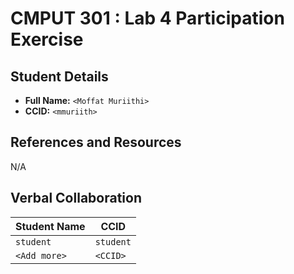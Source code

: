 # CMPUT 301 : Lab 4 Participation Exercise

## Student Details

- **Full Name:** `<Moffat Muriithi>`
- **CCID:** `<mmuriith>`

## References and Resources

N/A

## Verbal Collaboration

| Student Name | CCID      |
| ------------ | --------- |
| `student`    | `student` |
| `<Add more>` | `<CCID>`  |
